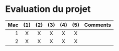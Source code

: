 # Evaluation du projet

| Mac |(1)|(2)|(3)|(4)|(5)|  Comments    |
|----:|:-:|:-:|:-:|:-:|:-:|--------------|  
|   1 | X | X | X | X | X |              |    
|   2 | X | X | X | X | X |              |  
